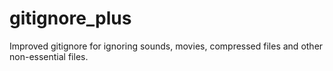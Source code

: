 # gitignore_plus

Improved gitignore for ignoring sounds, movies,
compressed files and other non-essential files.


